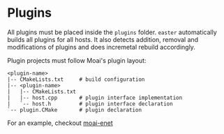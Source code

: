 # Plugins

All plugins must be placed inside the `plugins` folder.
`easter` automatically builds all plugins for all hosts.
It also detects addition, removal and modifications of plugins and does incremetal rebuild accordingly.

Plugin projects must follow Moai's plugin layout:

	<plugin-name>
	|-- CMakeLists.txt     # build configuration
	|-- <plugin-name>
	|   |-- CMakeLists.txt
	|   |-- host.cpp       # plugin interface implementation
	|   `-- host.h         # plugin interface declaration
	`-- plugin.CMake       # plugin declaration

For an example, checkout [moai-enet](https://github.com/bullno1/moai-enet)
